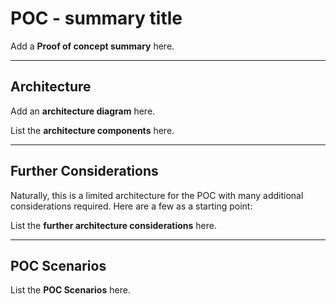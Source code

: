 # POC - __summary title__

Add a __Proof of concept summary__ here.

---

## Architecture

Add an __architecture diagram__ here.

List the __architecture components__ here.

---

## Further Considerations

Naturally, this is a limited architecture for the POC with many additional considerations required. Here are a few as a starting point:

List the __further architecture considerations__ here.

---

## POC Scenarios

List the __POC Scenarios__ here.
